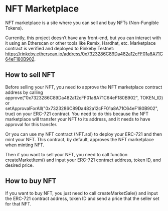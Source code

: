 # NFT Marketplace

NFT marketplace is a site where you can sell and buy NFTs (Non-Fungible Tokens).

Currently, this project doesn’t have any front-end, but you can interact with it using an Etherscan or other tools like Remix, Hardhat, etc.
Marketplace contract is verified and deployed to Rinkeby Testnet: https://rinkeby.etherscan.io/address/0x7323286C89Da482a12cFF01a8A71C64eF180B902.

## How to sell NFT
Before selling your NFT, you need to approve the NFT marketplace contract address by calling approve("0x7323286C89Da482a12cFF01a8A71C64eF180B902", TOKEN_ID) or setApprovalForAll("0x7323286C89Da482a12cFF01a8A71C64eF180B902", true) on your ERC-721 contract.
You need to do this because the NFT marketplace will transfer your NFT to its address, and it needs to have approval for this transfer.

Or you can use my NFT contract (NFT.sol) to deploy your ERC-721 and then mint your NFT. This contract, by default, approves the NFT marketplace when minting NFT.

Then if you want to sell your NFT, you need to call function createMarketItem() and input your ERC-721 contract address, token ID, and desired price.

## How to buy NFT
If you want to buy NFT, you just need to call createMarketSale() and input the ERC-721 contract address, token ID and send a price that the seller set for that NFT.

